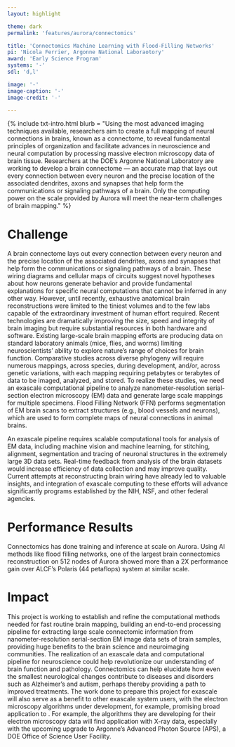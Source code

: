 ```yaml
---
layout: highlight

theme: dark
permalink: 'features/aurora/connectomics'

title: 'Connectomics Machine Learning with Flood-Filling Networks'
pi: 'Nicola Ferrier, Argonne National Laboraotory'
award: 'Early Science Program'
systems: '-'
sdl: 'd,l'

image: '-' 
image-caption: '-'
image-credit: '-'

---
```


{% include txt-intro.html 
    blurb = "Using the most advanced imaging techniques available, researchers aim to create a full mapping of neural connections in brains, known as a connectome, to reveal fundamental principles of organization and facilitate advances in neuroscience and neural computation by processing massive electron microscopy data of brain tissue. Researchers at the DOE’s Argonne National Laboratory are working to develop a brain connectome — an accurate map that lays out every connection between every neuron and the precise location of the associated dendrites, axons and synapses that help form the communications or signaling pathways of a brain. Only the computing power on the scale provided by Aurora will meet the near-term challenges of brain mapping."
%}



# Challenge

A brain connectome lays out every connection between every neuron and the precise location of the associated dendrites, axons and synapses that help form the communications or signaling pathways of a brain. These wiring diagrams and cellular maps of circuits suggest novel hypotheses about how neurons generate behavior and provide fundamental explanations for specific neural computations that cannot be inferred in any other way. However, until recently, exhaustive anatomical brain reconstructions were limited to the tiniest volumes and to the few labs capable of the extraordinary investment of human effort required. Recent technologies are dramatically improving the size, speed and integrity of brain imaging but require substantial resources in both hardware and software. Existing large-scale brain mapping efforts are producing data on standard laboratory animals (mice, flies, and worms) limiting neuroscientists’ ability to explore nature’s range of choices for brain function. Comparative studies across diverse phylogeny will require numerous mappings, across species, during development, and/or, across genetic variations, with each mapping requiring petabytes or terabytes of data to be imaged, analyzed, and stored. To realize these studies, we need an exascale computational pipeline to analyze nanometer-resolution serial-section electron microscopy (EM) data and generate large scale mappings for multiple specimens. Flood Filling Network (FFN) performs segmentation of EM brain scans to extract structures (e.g., blood vessels and neurons), which are used to form complete maps of neural connections in animal brains.

An exascale pipeline requires scalable computational tools for analysis of EM data, including machine vision and machine learning, for stitching, alignment, segmentation and tracing of neuronal structures in the extremely large 3D data sets. Real-time feedback from analysis of the brain datasets would increase efficiency of data collection and may improve quality. Current attempts at reconstructing brain wiring have already led to valuable insights, and integration of exascale computing to these efforts will advance significantly programs established by the NIH, NSF, and other federal agencies.



# Performance Results
Connectomics has done training and inference at scale on Aurora. Using AI methods like flood filling networks, one of the largest brain connectomics reconstruction on 512 nodes of Aurora showed more than a 2X performance gain over ALCF’s Polaris (44 petaflops) system at similar scale.

# Impact

This project is working to establish and refine the computational methods needed for fast routine brain mapping, building an end-to-end processing pipeline for extracting large scale connectomic information from nanometer-resolution serial-section EM image data sets of brain samples, providing huge benefits to the brain science and neuroimaging communities. The realization of an exascale data and computational pipeline for neuroscience could help revolutionize our understanding of brain function and pathology. Connectomics can help elucidate how even the smallest neurological changes contribute to diseases and disorders such as Alzheimer’s and autism, perhaps thereby providing a path to improved treatments.
The work done to prepare this project for exascale will also serve as a benefit to other exascale system users, with the electron microscopy algorithms under development, for example, promising broad application to . For example, the algorithms they are developing for their electron microscopy data will find application with X-ray data, especially with the upcoming upgrade to Argonne’s Advanced Photon Source (APS), a DOE Office of Science User Facility.

